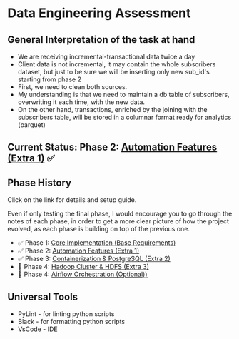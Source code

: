 # Data Engineering Assessment

## General Interpretation of the task at hand

- We are receiving incremental-transactional data twice a day
- Client data is not incremental, it may contain the whole subscribers dataset, but just to be sure we will be inserting only new sub_id's starting from phase 2
- First, we need to clean both sources.
- My understanding is that we need to maintain a db table of subscribers, overwriting it each time, with the new data.
- On the other hand, transactions, enriched by the joining with the
subscribers table, will be stored in a columnar format ready for analytics (parquet)

## Current Status: Phase 2: [Automation Features (Extra 1)](docs/phase2-notes.md) ✅

## Phase History 
Click on the link for details and setup guide.  

Even if only testing the final phase, I would encourage you to go through the notes of each phase, in order to get a more clear picture of how the project evolved, as each phase is building on top of the previous one.

- ✅ Phase 1: [Core Implementation (Base Requirements)](docs/phase1-notes.md)
- ✅ Phase 2: [Automation Features (Extra 1)](docs/phase2-notes.md)
- ✅ Phase 3: [Containerization & PostgreSQL (Extra 2)](docs/phase3-notes.md)
- 🔄 Phase 4: [Hadoop Cluster & HDFS (Extra 3)](docs/phase4-notes.md)
- 🔄 Phase 4: [Airflow Orchestration (Optional))](docs/phase4-notes.md)


## Universal Tools
- PyLint - for linting python scripts
- Black - for formatting python scripts
- VsCode - IDE
